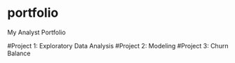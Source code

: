 # portfolio
My Analyst Portfolio

#Project 1: Exploratory Data Analysis
#Project 2: Modeling
#Project 3: Churn Balance
